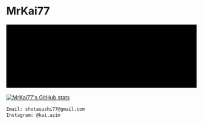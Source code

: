# MrKai77

![til](https://raw.githubusercontent.com/MrKai77/MrKai77/main/MrKai77.gif)

[![MrKai77's GitHub stats](https://github-readme-stats.vercel.app/api?username=MrKai77&show_icons=true&theme=tokyonight)](https://github.com/anuraghazra/github-readme-stats)

```
Email: shotasushi77@gmail.com  
Instagram: @kai.azim
```
